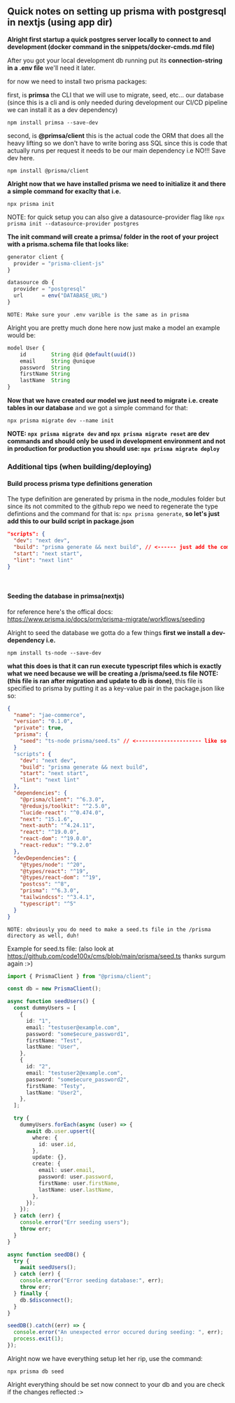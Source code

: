 ## Quick notes on setting up prisma with postgresql in nextjs (using app dir)

**Alright first startup a quick postgres server locally to connect to and development (docker command
in the snippets/docker-cmds.md file)**

After you got your local development db running put its **connection-string in a .env file** we'll
need it later.

for now we need to install two prisma packages:

first, is **primsa** the CLI that we will use to migrate, seed, etc... our database (since this is a
cli and is only needed during development our CI/CD pipeline we can install it as a dev dependency)

```
npm install primsa --save-dev
```

second, is **@primsa/client** this is the actual code the ORM that does all the heavy lifting so we
don't have to write boring ass SQL since this is code that actually runs per request it needs to be
our main dependency i.e NO!!! Save dev here.

```
npm install @prisma/client
```

**Alright now that we have installed prisma we need to initialize it and there a simple command for
exaclty that i.e.**

```
npx prisma init
```

NOTE: for quick setup you can also give a datasource-provider flag like
`npx prisma init --datasource-provider postgres`

**The init command will create a primsa/ folder in the root of your project with a prisma.schema file
that looks like:**

```typescript
generator client {
  provider = "prisma-client-js"
}

datasource db {
  provider = "postgresql"
  url      = env("DATABASE_URL")
}
```

`NOTE: Make sure your .env varible is the same as in prisma`

Alright you are pretty much done here now just make a model an example would be:

```typescript
model User {
    id        String @id @default(uuid())
    email     String @unique
    password  String
    firstName String
    lastName  String
}
```

**Now that we have created our model we just need to migrate i.e. create tables in our database** and
we got a simple command for that:

```
npx prisma migrate dev --name init
```

**NOTE: `npx prisma migrate dev` and `npx prisma migrate reset` are dev commands and should only be
used in development environment and not in production for production you should use:
`npx prisma migrate deploy`**

### Additional tips (when building/deploying)

#### Build process prisma type definitions generation

The type definition are generated by prisma in the node_modules folder but since its not commited
to the github repo we need to regenerate the type defintions and the command for that is:
`npx prisma generate`, **so let's just add this to our build script in package.json**

```json
"scripts": {
  "dev": "next dev",
  "build": "prisma generate && next build", // <------ just add the command here
  "start": "next start",
  "lint": "next lint"
}
```

<br>

#### Seeding the database in primsa(nextjs)

for reference here's the offical docs: <a>https://www.prisma.io/docs/orm/prisma-migrate/workflows/seeding</a>

Alright to seed the database we gotta do a few things **first we install a dev-dependency i.e.**

```
npm install ts-node --save-dev
```

**what this does is that it can run execute typescript files which is exactly what we need because
we will be creating a /prisma/seed.ts file NOTE:(this file is ran after migration and update to db
is done)**, this file is specified to prisma by putting it as a key-value pair in the package.json
like so:

```json
{
  "name": "jae-commerce",
  "version": "0.1.0",
  "private": true,
  "prisma": {
    "seed": "ts-node prisma/seed.ts" // <--------------------- like so here
  }
  "scripts": {
    "dev": "next dev",
    "build": "prisma generate && next build",
    "start": "next start",
    "lint": "next lint"
  },
  "dependencies": {
    "@prisma/client": "^6.3.0",
    "@reduxjs/toolkit": "^2.5.0",
    "lucide-react": "^0.474.0",
    "next": "15.1.6",
    "next-auth": "^4.24.11",
    "react": "^19.0.0",
    "react-dom": "^19.0.0",
    "react-redux": "^9.2.0"
  },
  "devDependencies": {
    "@types/node": "^20",
    "@types/react": "^19",
    "@types/react-dom": "^19",
    "postcss": "^8",
    "prisma": "^6.3.0",
    "tailwindcss": "^3.4.1",
    "typescript": "^5"
  }
}
```

`NOTE: obviously you do need to make a seed.ts file in the /prisma directory as well, duh!`

Example for seed.ts file: (also look at <a>https://github.com/code100x/cms/blob/main/prisma/seed.ts
</a> thanks surgum again :>)

```typescript
import { PrismaClient } from "@prisma/client";

const db = new PrismaClient();

async function seedUsers() {
  const dummyUsers = [
    {
      id: "1",
      email: "testuser@example.com",
      password: "some$ecure_password1",
      firstName: "Test",
      lastName: "User",
    },
    {
      id: "2",
      email: "testuser2@example.com",
      password: "some$ecure_password2",
      firstName: "Testy",
      lastName: "User2",
    },
  ];

  try {
    dummyUsers.forEach(async (user) => {
      await db.user.upsert({
        where: {
          id: user.id,
        },
        update: {},
        create: {
          email: user.email,
          password: user.password,
          firstName: user.firstName,
          lastName: user.lastName,
        },
      });
    });
  } catch (err) {
    console.error("Err seeding users");
    throw err;
  }
}

async function seedDB() {
  try {
    await seedUsers();
  } catch (err) {
    console.error("Error seeding database:", err);
    throw err;
  } finally {
    db.$disconnect();
  }
}

seedDB().catch((err) => {
  console.error("An unexpected error occured during seeding: ", err);
  process.exit(1);
});
```

Alright now we have everything setup let her rip, use the command:

```
npx prisma db seed
```

Alright everything should be set now connect to your db and you are check if the changes reflected :>
